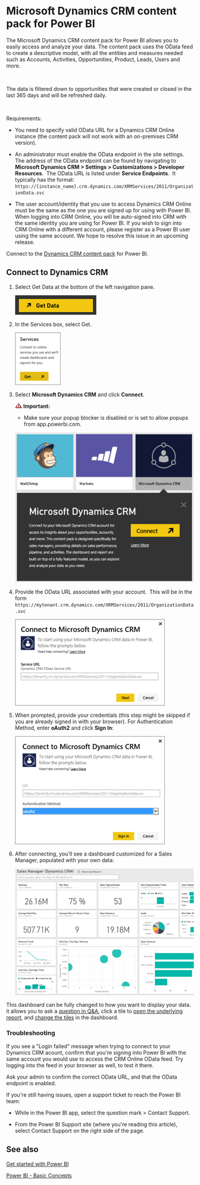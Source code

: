 ﻿<properties 
   pageTitle="Microsoft Dynamics CRM content pack for Power BI"
   description="Microsoft Dynamics CRM content pack for Power BI"
   services="powerbi" 
   documentationCenter="" 
   authors="mgblythe" 
   manager="mblythe" 
   editor=""
   tags=""/>
 
<tags
   ms.service="powerbi"
   ms.devlang="NA"
   ms.topic="article"
   ms.tgt_pltfrm="NA"
   ms.workload="powerbi"
   ms.date="09/28/2015"
   ms.author="tpalmer"/>
# Microsoft Dynamics CRM content pack for Power BI

The Microsoft Dynamics CRM content pack for Power BI allows you to easily access and analyze your data. The content pack uses the OData feed to create a descriptive model, with all the entities and measures needed such as Accounts, Activities, Opportunities, Product, Leads, Users and more.


 

The data is filtered down to opportunities that were created or closed in the last 365 days and will be refreshed daily.

 

Requirements:

-   You need to specify valid OData URL for a Dynamics CRM Online instance (the content pack will not work with an on-premises CRM version).

-   An administrator must enable the OData endpoint in the site settings. The address of the OData endpoint can be found by navigating to **Microsoft Dynamics CRM \> Settings \> Customizations \> Developer Resources**.  The OData URL is listed under **Service Endpoints**.  It typically has the format: `https://[instance_name].crm.dynamics.com/XRMServices/2011/OrganizationData.svc`

-   The user account/identity that you use to access Dynamics CRM Online must be the same as the one you are signed up for using with Power BI. When logging into CRM Online, you will be auto-signed into CRM with the same identity you are using for Power BI. If you wish to sign into CRM Online with a different account, please register as a Power BI user using the same account. We hope to resolve this issue in an upcoming release. 


Connect to the [Dynamics CRM content pack](https://app.powerbi.com/getdata/services/microsoft-dynamics-crm) for Power BI.

## Connect to Dynamics CRM

1.  Select Get Data at the bottom of the left navigation pane.

    ![](media/powerbi-content-pack-microsoft-dynamics-crm/PBI_GetData.png) 

2.  In the Services box, select Get.

    ![](media/powerbi-content-pack-microsoft-dynamics-crm/PBI_GetServices.png) 

3.  Select **Microsoft Dynamics CRM** and click **Connect**.

	![](media/powerbi-content-pack-microsoft-dynamics-crm/importantIcon.png) **Important:** 
	-   Make sure your popup blocker is disabled or is set to allow popups from app.powerbi.com.

    ![](media/powerbi-content-pack-microsoft-dynamics-crm/PBI_DynamicsCRMConnect.png)

4.  Provide the OData URL associated with your account.  This will be in the form `https://mytenant.crm.dynamics.com/XRMServices/2011/OrganizationData.svc`

	![](media/powerbi-content-pack-microsoft-dynamics-crm/PBI_DynamicsCRMConnectSvc.png)

5.  When prompted, provide your credentials (this step might be skipped if you are already signed in with your browser). For Authentication Method, enter **oAuth2** and click **Sign In**:

    ![](media/powerbi-content-pack-microsoft-dynamics-crm/PBI_DyanamicsCRMoAuth2.png)

6.  After connecting, you'll see a dashboard customized for a Sales Manager, populated with your own data:

    ![](media/powerbi-content-pack-microsoft-dynamics-crm/PBI_DynamCRMDash.png)

This dashboard can be fully changed to how you want to display your data. it allows you to ask a [question in ](powerbi-service-q-and-a.md)[Q&A](powerbi-service-q-and-a.md), click a tile to [open the underlying report](powerbi-service-dashboard-tiles.md), and [c](powerbi-service-edit-a-tile-in-a-dashboard.md)[](powerbi-service-edit-a-tile-in-a-dashboard.md)[hange the tiles](powerbi-service-edit-a-tile-in-a-dashboard.md) in the dashboard.

### Troubleshooting

If you see a "Login failed" message when trying to connect to your Dynamics CRM acount, confirm that you're signing into Power BI with the same account you would use to access the CRM Online OData feed. Try logging into the feed in your browser as well, to test it there.




Ask your admin to confirm the correct OData URL, and that the OData endpoint is enabled.




If you're still having issues, open a support ticket to reach the Power BI team:

-   While in the Power BI app, select the question mark \> Contact Support.

-   From the Power BI Support site (where you're reading this article), select Contact Support on the right side of the page.

## See also

[Get started with Power BI](powerbi-service-get-started.md)

[Power BI - Basic Concepts](powerbi-service-basic-concepts.md)




